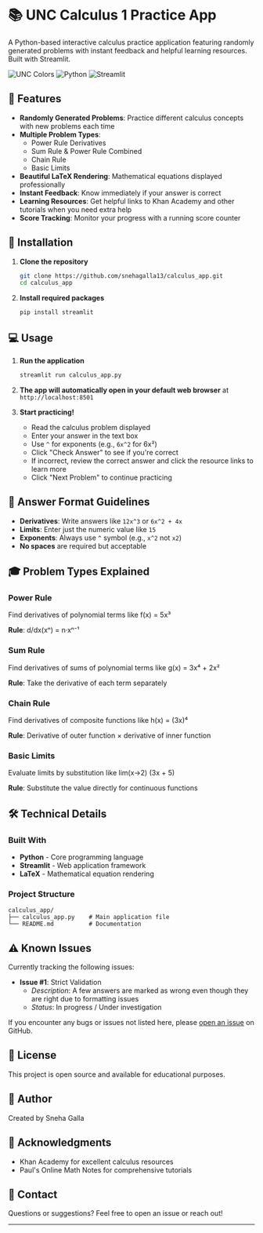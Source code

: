 # 📚 UNC Calculus 1 Practice App

A Python-based interactive calculus practice application featuring randomly generated problems with instant feedback and helpful learning resources. Built with Streamlit.

![UNC Colors](https://img.shields.io/badge/UNC-Carolina%20Blue-7BAFD4)
![Python](https://img.shields.io/badge/Python-3.8+-blue)
![Streamlit](https://img.shields.io/badge/Streamlit-1.0+-red)

## 🎯 Features

- **Randomly Generated Problems**: Practice different calculus concepts with new problems each time
- **Multiple Problem Types**:
  - Power Rule Derivatives
  - Sum Rule & Power Rule Combined
  - Chain Rule
  - Basic Limits
- **Beautiful LaTeX Rendering**: Mathematical equations displayed professionally
- **Instant Feedback**: Know immediately if your answer is correct
- **Learning Resources**: Get helpful links to Khan Academy and other tutorials when you need extra help
- **Score Tracking**: Monitor your progress with a running score counter

## 🚀 Installation

1. **Clone the repository**
   ```bash
   git clone https://github.com/snehagalla13/calculus_app.git
   cd calculus_app
   ```

2. **Install required packages**
   ```bash
   pip install streamlit
   ```

## 💻 Usage

1. **Run the application**
   ```bash
   streamlit run calculus_app.py
   ```

2. **The app will automatically open in your default web browser** at `http://localhost:8501`

3. **Start practicing!**
   - Read the calculus problem displayed
   - Enter your answer in the text box
   - Use `^` for exponents (e.g., `6x^2` for 6x²)
   - Click "Check Answer" to see if you're correct
   - If incorrect, review the correct answer and click the resource links to learn more
   - Click "Next Problem" to continue practicing

## 📝 Answer Format Guidelines

- **Derivatives**: Write answers like `12x^3` or `6x^2 + 4x`
- **Limits**: Enter just the numeric value like `15`
- **Exponents**: Always use `^` symbol (e.g., `x^2` not `x2`)
- **No spaces** are required but acceptable

## 🎓 Problem Types Explained

### Power Rule
Find derivatives of polynomial terms like f(x) = 5x³

**Rule**: d/dx(xⁿ) = n·xⁿ⁻¹

### Sum Rule
Find derivatives of sums of polynomial terms like g(x) = 3x⁴ + 2x²

**Rule**: Take the derivative of each term separately

### Chain Rule
Find derivatives of composite functions like h(x) = (3x)⁴

**Rule**: Derivative of outer function × derivative of inner function

### Basic Limits
Evaluate limits by substitution like lim(x→2) (3x + 5)

**Rule**: Substitute the value directly for continuous functions

## 🛠️ Technical Details

### Built With
- **Python** - Core programming language
- **Streamlit** - Web application framework
- **LaTeX** - Mathematical equation rendering

### Project Structure
```
calculus_app/
├── calculus_app.py    # Main application file
└── README.md          # Documentation
```

## ⚠️ Known Issues

Currently tracking the following issues:

- **Issue #1**: Strict Validation 
  - *Description*: A few answers are marked as wrong even though they are right due to formatting issues
  - *Status*: In progress / Under investigation

If you encounter any bugs or issues not listed here, please [open an issue](https://github.com/snehagalla13/calculus_app/issues) on GitHub.

## 📄 License

This project is open source and available for educational purposes.

## 👤 Author

Created by Sneha Galla

## 🙏 Acknowledgments

- Khan Academy for excellent calculus resources
- Paul's Online Math Notes for comprehensive tutorials

## 📧 Contact

Questions or suggestions? Feel free to open an issue or reach out!

---
